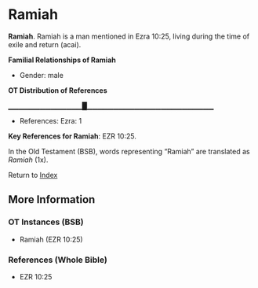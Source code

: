 # Ramiah
**Ramiah**. 
Ramiah is a man mentioned in Ezra 10:25, living during the time of exile and return (acai). 




**Familial Relationships of Ramiah**


* Gender: male


**OT Distribution of References**

▁▁▁▁▁▁▁▁▁▁▁▁▁▁█▁▁▁▁▁▁▁▁▁▁▁▁▁▁▁▁▁▁▁▁▁▁▁▁
* References: Ezra: 1



**Key References for Ramiah**: 
EZR 10:25. 


In the Old Testament (BSB), words representing “Ramiah” are translated as 
*Ramiah* (1x). 




Return to [Index](00-Index.md)

## More Information

### OT Instances (BSB)

* Ramiah (EZR 10:25)



### References (Whole Bible)

* EZR 10:25



